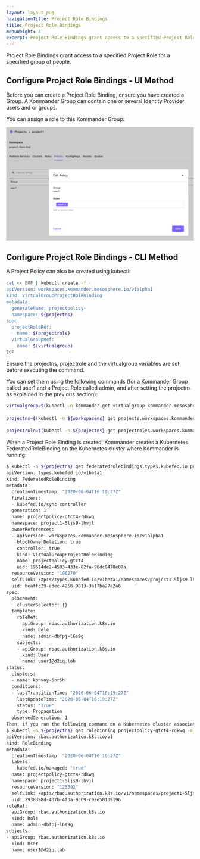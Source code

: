 ```yaml
---
layout: layout.pug
navigationTitle: Project Role Bindings
title: Project Role Bindings
menuWeight: 4
excerpt: Project Role Bindings grant access to a specified Project Role for a specified group of people.
---
```


Project Role Bindings grant access to a specified Project Role for a specified group of people.

## Configure Project Role Bindings - UI Method

Before you can create a Project Role Binding, ensure you have created a Group. A Kommander Group can contain one or several Identity Provider users and or groups.

You can assign a role to this Kommander Group:

![Project Policy Form](../../img/project-edit-policy.png)

## Configure Project Role Bindings - CLI Method

A Project Policy can also be created using kubectl:

```bash
cat << EOF | kubectl create -f -
apiVersion: workspaces.kommander.mesosphere.io/v1alpha1
kind: VirtualGroupProjectRoleBinding
metadata:
  generateName: projectpolicy-
  namespace: ${projectns}
spec:
  projectRoleRef:
    name: ${projectrole}
  virtualGroupRef:
    name: ${virtualgroup}
EOF
```

Ensure the projectns, projectrole and the virtualgroup variables are set before executing the command.

You can set them using the following commands (for a Kommander Group called user1 and a Project Role called admin, and after setting the projectns as explained in the previous section):

```bash
virtualgroup=$(kubectl -n kommander get virtualgroup.kommander.mesosphere.io -o jsonpath='{.items[?(@.metadata.generateName=="user1-")].metadata.name}')

projectns=$(kubectl -n ${workspacens} get projects.workspaces.kommander.mesosphere.io -o jsonpath='{.items[?(@.metadata.generateName=="project1-")].status.namespaceRef.name}')

projectrole=$(kubectl -n ${projectns} get projectroles.workspaces.kommander.mesosphere.io -o jsonpath='{.items[?(@.metadata.generateName=="admin-")].metadata.name}')
```

When a Project Role Binding is created, Kommander creates a Kubernetes FederatedRoleBinding on the Kubernetes cluster where Kommander is running:

```bash
$ kubectl -n ${projectns} get federatedrolebindings.types.kubefed.io projectpolicy-gtct4-rdkwq -o yaml
apiVersion: types.kubefed.io/v1beta1
kind: FederatedRoleBinding
metadata:
  creationTimestamp: "2020-06-04T16:19:27Z"
  finalizers:
  - kubefed.io/sync-controller
  generation: 1
  name: projectpolicy-gtct4-rdkwq
  namespace: project1-5ljs9-lhvjl
  ownerReferences:
  - apiVersion: workspaces.kommander.mesosphere.io/v1alpha1
    blockOwnerDeletion: true
    controller: true
    kind: VirtualGroupProjectRoleBinding
    name: projectpolicy-gtct4
    uid: 19614de2-4593-433e-82fa-96dc9470e07a
  resourceVersion: "196270"
  selfLink: /apis/types.kubefed.io/v1beta1/namespaces/project1-5ljs9-lhvjl/federatedrolebindings/projectpolicy-gtct4-rdkwq
  uid: beaffc29-edec-4258-9813-3a17ba27a2a6
spec:
  placement:
    clusterSelector: {}
  template:
    roleRef:
      apiGroup: rbac.authorization.k8s.io
      kind: Role
      name: admin-dbfpj-l6s9g
    subjects:
    - apiGroup: rbac.authorization.k8s.io
      kind: User
      name: user1@d2iq.lab
status:
  clusters:
  - name: konvoy-5nr5h
  conditions:
  - lastTransitionTime: "2020-06-04T16:19:27Z"
    lastUpdateTime: "2020-06-04T16:19:27Z"
    status: "True"
    type: Propagation
  observedGeneration: 1
Then, if you run the following command on a Kubernetes cluster associated with the Project, you’ll see a Kubernetes RoleBinding Object, in the corresponding namespace:
$ kubectl -n ${projectns} get rolebinding projectpolicy-gtct4-rdkwq -o yaml
apiVersion: rbac.authorization.k8s.io/v1
kind: RoleBinding
metadata:
  creationTimestamp: "2020-06-04T16:19:27Z"
  labels:
    kubefed.io/managed: "true"
  name: projectpolicy-gtct4-rdkwq
  namespace: project1-5ljs9-lhvjl
  resourceVersion: "125392"
  selfLink: /apis/rbac.authorization.k8s.io/v1/namespaces/project1-5ljs9-lhvjl/rolebindings/projectpolicy-gtct4-rdkwq
  uid: 2938398d-437b-4f3a-9cb9-c92e50139196
roleRef:
  apiGroup: rbac.authorization.k8s.io
  kind: Role
  name: admin-dbfpj-l6s9g
subjects:
- apiGroup: rbac.authorization.k8s.io
  kind: User
  name: user1@d2iq.lab
```
